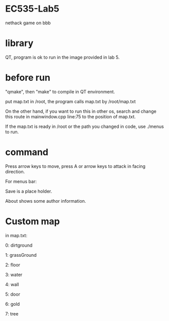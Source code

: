 # EC535-Lab5
nethack game on bbb

# library
QT, program is ok to run in the image provided in lab 5.

# before run

"qmake", then "make" to compile in QT environment.

put map.txt in /root, the program calls map.txt by /root/map.txt

On the other hand, if you want to run this in other os, search and change this route in mainwindow.cpp line:75 to the position of map.txt.

If the map.txt is ready in /root or the path you changed in code, use ./menus to run.

# command

Press arrow keys to move, press A or arrow keys to attack in facing direction.

For menus bar:

Save is a place holder.

About shows some author information.

# Custom map

in map.txt:

0: dirtground

1: grassGround

2: floor

3: water

4: wall

5: door

6: gold

7: tree
